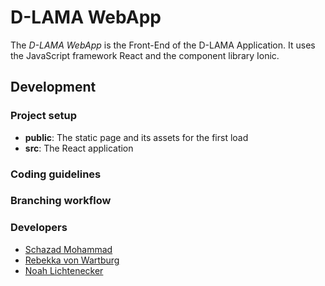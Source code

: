 # D-LAMA WebApp


The *D-LAMA WebApp* is the Front-End of the D-LAMA Application. It uses the JavaScript framework React and the component library Ionic.

## Development
### Project setup
- **public**: The static page and its assets for the first load
- **src**: The React application

### Coding guidelines


### Branching workflow


### Developers
- [Schazad Mohammad](https://github.com/schazadm)
- [Rebekka von Wartburg](https://github.com/vonwareb)
- [Noah Lichtenecker](https://github.com/noegeler)